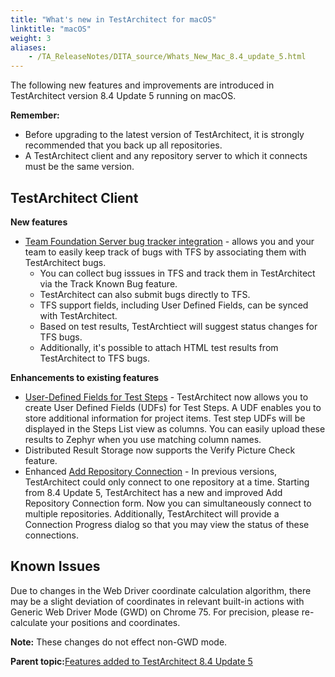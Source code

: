 ```yaml
--- 
title: "What's new in TestArchitect for macOS"
linktitle: "macOS"
weight: 3
aliases: 
    - /TA_ReleaseNotes/DITA_source/Whats_New_Mac_8.4_update_5.html
---
```


The following new features and improvements are introduced in TestArchitect version 8.4 Update 5 running on macOS.

**Remember:**

-   Before upgrading to the latest version of TestArchitect, it is strongly recommended that you back up all repositories.
-   A TestArchitect client and any repository server to which it connects must be the same version.

## TestArchitect Client

**New features**

-   [Team Foundation Server bug tracker integration](/TA_Help/Topics/ug_TFS_BugTracker_Registering_bugtracker.html#) - allows you and your team to easily keep track of bugs with TFS by associating them with TestArchitect bugs.
    -   You can collect bug isssues in TFS and track them in TestArchitect via the Track Known Bug feature.
    -   TestArchitect can also submit bugs directly to TFS.
    -   TFS support fields, including User Defined Fields, can be synced with TestArchitect.
    -   Based on test results, TestArchtiect will suggest status changes for TFS bugs.
    -   Additionally, it's possible to attach HTML test results from TestArchitect to TFS bugs.

**Enhancements to existing features**

-   [User-Defined Fields for Test Steps](/TA_Administration/Topics/User_defined_fields_create.html#) - TestArchitect now allows you to create User Defined Fields \(UDFs\) for Test Steps. A UDF enables you to store additional information for project items. Test step UDFs will be displayed in the Steps List view as columns. You can easily upload these results to Zephyr when you use matching column names.
-   Distributed Result Storage now supports the Verify Picture Check feature.
-   Enhanced [Add Repository Connection](/TA_Help/Topics/Getting_started_overview_working_with_TestArchitect_client_connecting.html#) - In previous versions, TestArchitect could only connect to one repository at a time. Starting from 8.4 Update 5, TestArchitect has a new and improved Add Repository Connection form. Now you can simultaneously connect to multiple repositories. Additionally, TestArchitect will provide a Connection Progress dialog so that you may view the status of these connections.

## Known Issues

Due to changes in the Web Driver coordinate calculation algorithm, there may be a slight deviation of coordinates in relevant built-in actions with Generic Web Driver Mode \(GWD\) on Chrome 75. For precision, please re-calculate your positions and coordinates.

**Note:** These changes do not effect non-GWD mode.

**Parent topic:**[Features added to TestArchitect 8.4 Update 5](/TA_ReleaseNotes/DITA_source/Whats_New_8.4_update_5.html)

